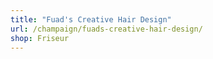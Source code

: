 ```yaml
---
title: "Fuad's Creative Hair Design"
url: /champaign/fuads-creative-hair-design/
shop: Friseur
---
```

